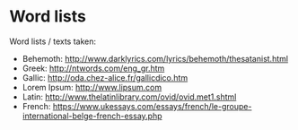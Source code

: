 # Word lists

Word lists / texts taken:

- Behemoth: http://www.darklyrics.com/lyrics/behemoth/thesatanist.html
- Greek: http://ntwords.com/eng_gr.htm
- Gallic: http://oda.chez-alice.fr/gallicdico.htm
- Lorem Ipsum: http://www.lipsum.com
- Latin: http://www.thelatinlibrary.com/ovid/ovid.met1.shtml
- French: https://www.ukessays.com/essays/french/le-groupe-international-belge-french-essay.php
